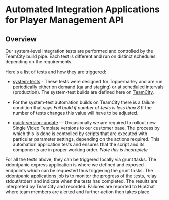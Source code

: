Automated Integration Applications for Player Management API 
====================================================

Overview
---------------
Our system-level integration tests are performed and controlled by the TeamCity build pipe.  Each test is different and run on distinct schedules depending on the requirements.  

Here's a list of tests and how they are triggered:  

 * [system-tests](https://bithub.brightcove.com/videocloud/topperharley#system-test) - These tests were designed for Topperharley and are run periodically either on demand (qa and staging) or at scheduled intervals (production). The system-test builds are defined here on [TeamCity](http://trunkcity.vidmark.local/project.html?projectId=ExperimentalPlayerManagement_SystemTest&tab=projectOverview).  
  * For the system-test automation builds on TeamCity there is a failure condition that says _Fail build if number of tests is less than 8_ If the number of tests changes this value will have to be adjusted.
 
 
 * [quick-version-update](https://bithub.brightcove.com/videocloud/topperharley) — Occasionally we are required to rollout new Single Video Template versions to our customer base. The process by which this is done is controlled by scripts that are executed with particular parameter settings, depending on the actions required.  This automation application tests and ensures that the script and its components are in proper working order. _Note this is incomplete_
 
For all the tests above, they can be triggered locally via grunt tasks. The xidontpanic express application is where we defined and exposed endpoints which can be requested thus triggering the grunt tasks. The xidontpanic applications job is to monitor the progress of the tests, relay stdout/stderr and indicate when the tests has completed.  The results are interpreted by TeamCity and recorded. Failures are reported to HipChat where team members are alerted and further action then takes place.

